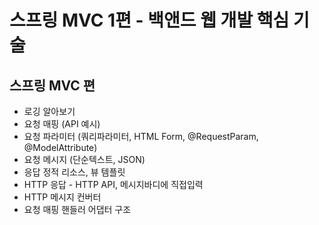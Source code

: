 # 스프링 MVC 1편 - 백앤드 웹 개발 핵심 기술



## 스프링 MVC 편

- 로깅 알아보기
- 요청 매핑 (API 예시)
- 요청 파라미터 (쿼리파라미터, HTML Form, @RequestParam, @ModelAttribute)
- 요청 메시지 (단순텍스트, JSON)
- 응답 정적 리소스, 뷰 템플릿
- HTTP 응답 - HTTP API, 메시지바디에 직접입력
- HTTP 메시지 컨버터
- 요청 매핑 핸들러 어댑터 구조